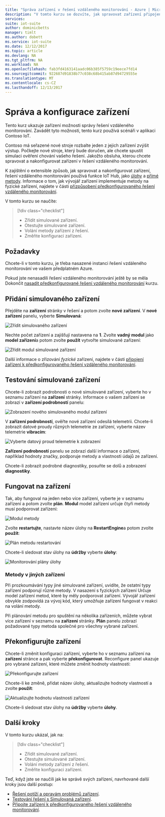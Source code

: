 ```yaml
---
title: "Správa zařízení v řešení vzdáleného monitorování - Azure | Microsoft Docs"
description: "V tomto kurzu se dozvíte, jak spravovat zařízení připojená k řešení vzdáleného monitorování."
services: 
suite: iot-suite
author: dominicbetts
manager: timlt
ms.author: dobett
ms.service: iot-suite
ms.date: 12/12/2017
ms.topic: article
ms.devlang: NA
ms.tgt_pltfrm: NA
ms.workload: NA
ms.openlocfilehash: fab3fd4163141aadc06b385f5759c19eece7fd14
ms.sourcegitcommit: 922687d91838b77c038c68b415ab87d94729555e
ms.translationtype: MT
ms.contentlocale: cs-CZ
ms.lasthandoff: 12/13/2017
---
```

# <a name="manage-and-configure-your-devices"></a>Správa a konfigurace zařízení

Tento kurz ukazuje zařízení možnosti správy řešení vzdáleného monitorování. Zavádět tyto možnosti, tento kurz používá scénáři v aplikaci Contoso IoT.

Contoso má seřazené nové stroje rozbalte jeden z jejich zařízení zvýšit výstup. Počkejte nové stroje, který bude doručen, ale chcete spustit simulaci ověření chování vašeho řešení. Jakožto obsluha, kterou chcete spravovat a nakonfigurovat zařízení v řešení vzdáleného monitorování.

K zajištění o extensible způsob, jak spravovat a nakonfigurovat zařízení, řešení vzdáleného monitorování používá funkce IoT Hub, jako [úlohy](../iot-hub/iot-hub-devguide-jobs.md) a [přímé metody](../iot-hub/iot-hub-devguide-direct-methods.md). Informace o tom, jak vývojář zařízení implementuje metody na fyzické zařízení, najdete v části [přizpůsobení předkonfigurovaného řešení vzdáleného monitorování](iot-suite-remote-monitoring-customize.md).

V tomto kurzu se naučíte:

>[!div class="checklist"]
> * Zřídit simulované zařízení.
> * Otestujte simulované zařízení.
> * Volání metody zařízení z řešení.
> * Změňte konfiguraci zařízení.

## <a name="prerequisites"></a>Požadavky

Chcete-li v tomto kurzu, je třeba nasazené instanci řešení vzdáleného monitorování ve vašem předplatném Azure.

Pokud jste nenasadili řešení vzdáleného monitorování ještě by se měla Dokončit [nasadit předkonfigurované řešení vzdáleného monitorování](iot-suite-remote-monitoring-deploy.md) kurzu.

## <a name="add-a-simulated-device"></a>Přidání simulovaného zařízení

Přejděte na **zařízení** stránky v řešení a potom zvolte **nové zařízení**. V **nové zařízení** panelu, vyberte **Simulovaná**:

![Zřídit simulovaného zařízení](media/iot-suite-remote-monitoring-manage/devicesprovision.png)

Nechte počet zařízení a zajišťují nastavena na **1**. Zvolte **vadný modul** jako **model zařízení**a potom zvolte **použít** vytvořte simulované zařízení:

![Zřídit modul simulované zařízení](media/iot-suite-remote-monitoring-manage/devicesprovisionengine.png)

Další informace o zřizování *fyzické* zařízení, najdete v části [připojení zařízení k předkonfigurovaného řešení vzdáleného monitorování](iot-suite-connecting-devices-node.md).

## <a name="test-the-simulated-device"></a>Testování simulované zařízení

Chcete-li zobrazit podrobnosti o nové simulované zařízení, vyberte ho v seznamu zařízení na **zařízení** stránky. Informace o vašem zařízení se zobrazí v **zařízení podrobností** panelu:

![Zobrazení nového simulovaného modul zařízení](media/iot-suite-remote-monitoring-manage/devicesviewnew.png)

V **zařízení podrobností**, ověřte nové zařízení odesílá telemetrii. Chcete-li zobrazit datové proudy různých telemetrie ze zařízení, vyberte název telemetrie **vibracím**:

![Vyberte datový proud telemetrie k zobrazení](media/iot-suite-remote-monitoring-manage/devicesvibration.png)

**Zařízení podrobností** panelu se zobrazí další informace o zařízení, například hodnoty značky, podporuje metody a vlastnosti údajů ze zařízení.

Chcete-li zobrazit podrobné diagnostiky, posuňte se dolů a zobrazení **diagnostiky**.

## <a name="act-on-a-device"></a>Fungovat na zařízení

Tak, aby fungoval na jeden nebo více zařízení, vyberte je v seznamu zařízení a potom zvolte **plán**. **Modul** model zařízení určuje čtyři metody musí podporovat zařízení:

![Modul metody](media/iot-suite-remote-monitoring-manage/devicesmethods.png)

Zvolte **restartujte**, nastavte název úlohy na **RestartEngine**a potom zvolte **použít**:

![Plán metodu restartování](media/iot-suite-remote-monitoring-manage/devicesrestartengine.png)

Chcete-li sledovat stav úlohy na **údržby** vyberte **úlohy**:

![Monitorování plány úlohy](media/iot-suite-remote-monitoring-manage/maintenancerestart.png)

### <a name="methods-in-other-devices"></a>Metody v jiných zařízení

Při prozkoumávání typy jiné simulované zařízení, uvidíte, že ostatní typy zařízení podporují různé metody. V nasazení s fyzických zařízení Určuje model zařízení metod, které by měly podporovat zařízení. Vývojář zařízení obvykle zodpovídá za vývoj kód, který umožňuje zařízení fungovat v reakci na volání metody.

Při plánování metodu pro spuštění na několika zařízeních, můžete vybrat více zařízení v seznamu na **zařízení** stránky. **Plán** panelu zobrazí požadované typy metoda společné pro všechny vybrané zařízení.

## <a name="reconfigure-a-device"></a>Překonfigurujte zařízení

Chcete-li změnit konfiguraci zařízení, vyberte ho v seznamu zařízení na **zařízení** stránce a pak vyberte **překonfigurovat**. Reconfigure panel ukazuje pro vybrané zařízení, které můžete změnit hodnoty vlastností:

![Překonfigurujte zařízení](media/iot-suite-remote-monitoring-manage/devicesreconfigure.png)

Chcete-li ke změně, přidat název úlohy, aktualizujte hodnoty vlastností a zvolte **použít**:

![Aktualizujte hodnotu vlastnosti zařízení](media/iot-suite-remote-monitoring-manage/devicesreconfigurephysical.png)

Chcete-li sledovat stav úlohy na **údržby** vyberte **úlohy**.

## <a name="next-steps"></a>Další kroky

V tomto kurzu ukázal, jak na:

<!-- Repeat task list from intro -->
>[!div class="checklist"]
> * Zřídit simulované zařízení.
> * Otestujte simulované zařízení.
> * Volání metody zařízení z řešení.
> * Změňte konfiguraci zařízení.

Teď, když jste se naučili jak ke správě svých zařízení, navrhované další kroky jsou další postup:

* [Řešení potíží a opravám problémů zařízení](iot-suite-remote-monitoring-maintain.md).
* [Testování řešení s Simulovaná zařízení](iot-suite-remote-monitoring-test.md).
* [Připojte zařízení k předkonfigurovaného řešení vzdáleného monitorování](iot-suite-connecting-devices-node.md).

<!-- Next tutorials in the sequence -->